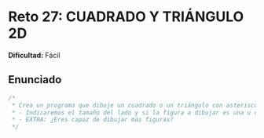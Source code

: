 # Reto 27: CUADRADO Y TRIÁNGULO 2D

**Dificultad:** Fácil

## Enunciado

```Javascript
/*
 * Crea un programa que dibuje un cuadrado o un triángulo con asteriscos "*".
 * - Indicaremos el tamaño del lado y si la figura a dibujar es una u otra.
 * - EXTRA: ¿Eres capaz de dibujar más figuras?
 */
```
